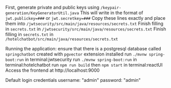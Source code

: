 First, generate private and public keys using `/keypair-generation/KeyGeneratorUtil.java`
This will write in the format of `jwt.publickey=###` or `jwt.secretkey=###`
Copy these lines exactly and place them into `/jwtsecurity/src/main/java/resources/secrets.txt`
Finish filling in `secrets.txt` in `/jwtsecurity/src/main/java/resources/secrets.txt`
Finish filling in `secrets.txt` in `/hotelchatbot/src/main/java/resources/secrets.txt`

Running the application:
ensure that there is a postgresql database called `springchatbot` created with `pgvector` extension installed
run `./mvnw spring-boot:run` in terminal:jwtsecurity
run `./mvnw spring-boot:run` in terminal:hotelchatbot
run `npm run build` then `npm start` in terminal:reactUI
Access the frontend at http://localhost:9000

Default login credentials
username: "admin"
password: "admin"